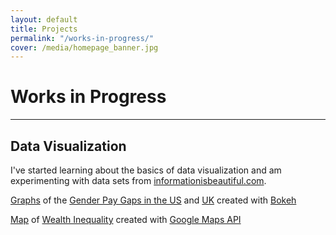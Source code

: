 ```yaml
---
layout: default
title: Projects
permalink: "/works-in-progress/"
cover: /media/homepage_banner.jpg
---
```


# Works in Progress

<hr/>

## Data Visualization

I've started learning about the basics of data visualization and am experimenting with data sets from [informationisbeautiful.com](informationisbeautiful.com).

[Graphs](http://nickammann.com/hidden/datavis/PayGap.html) of the [Gender Pay Gaps in the US](https://docs.google.com/spreadsheets/d/1iS_v3pauWEOiHvpohQ5Gn0v1GH4lS-9xd9IIUtMfo5s/edit#gid=24) and [UK](https://docs.google.com/spreadsheets/d/1io1uIS6HKA0vMZa1xBfoOOlezdqwSGUB2gsGvkiQHlE/edit#gid=0) created with [Bokeh](https://bokeh.pydata.org/en/latest/)

[Map](http://nickammann.com/hidden/datavis/generatedMap.html) of [Wealth Inequality](https://docs.google.com/spreadsheets/d/1N_Hc-xKr7DQc8bZAvLROGWr5Cr-A6MfGnH91fFW3ZwA/edit#gid=1) created with [Google Maps API](https://developers.google.com/chart/interactive/docs/gallery/geochart)